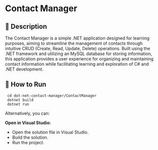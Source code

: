 # Contact Manager

## 📖  Description 

The Contact Manager is a simple .NET application designed for learning purposes, aiming to streamline the management of contacts through intuitive CRUD (Create, Read, Update, Delete) operations. 
Built using the .NET framework and utilizing an MySQL database for storing information, this application provides a user experience for organizing and maintaining contact information while facilitating learning and exploration of C# and .NET development.


## 🔧 How to Run

     cd dot-net-contact-manager/ContactManager
     dotnet build
     dotnet run

Alternatively, you can:
   
**Open in Visual Studio:**
   - Open the solution file in Visual Studio.
   - Build the solution.
   - Run the project.
